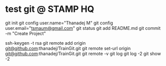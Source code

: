 test git @ STAMP HQ
===
git init git config user.name="Thanadej M"
git config user.email="tsmaum@gmail.com"
git status
git add README.md
git commit -m "Create Project"

ssh-keygen -t rsa
git remote add origin git@github.com:thanadej/TrainGit.git
git remote set-url origin git@github.com:thanadej/TrainGit.git
git remote -v
git log
git log -2
git show -2

